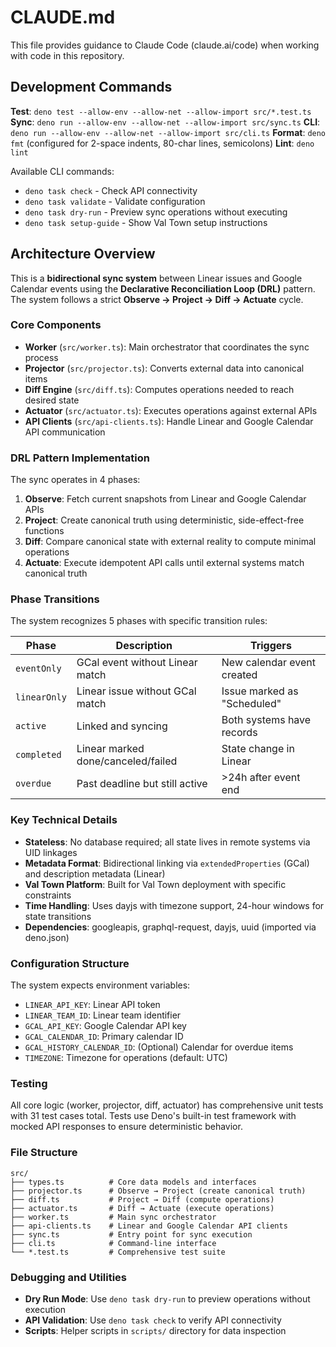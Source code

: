 # CLAUDE.md

This file provides guidance to Claude Code (claude.ai/code) when working with code in this repository.

## Development Commands

**Test**: `deno test --allow-env --allow-net --allow-import src/*.test.ts`
**Sync**: `deno run --allow-env --allow-net --allow-import src/sync.ts`
**CLI**: `deno run --allow-env --allow-net --allow-import src/cli.ts`
**Format**: `deno fmt` (configured for 2-space indents, 80-char lines, semicolons)
**Lint**: `deno lint`

Available CLI commands:

- `deno task check` - Check API connectivity
- `deno task validate` - Validate configuration
- `deno task dry-run` - Preview sync operations without executing
- `deno task setup-guide` - Show Val Town setup instructions

## Architecture Overview

This is a **bidirectional sync system** between Linear issues and Google Calendar events using the **Declarative Reconciliation Loop (DRL)** pattern. The system follows a strict **Observe → Project → Diff → Actuate** cycle.

### Core Components

- **Worker** (`src/worker.ts`): Main orchestrator that coordinates the sync process
- **Projector** (`src/projector.ts`): Converts external data into canonical items
- **Diff Engine** (`src/diff.ts`): Computes operations needed to reach desired state
- **Actuator** (`src/actuator.ts`): Executes operations against external APIs
- **API Clients** (`src/api-clients.ts`): Handle Linear and Google Calendar API communication

### DRL Pattern Implementation

The sync operates in 4 phases:

1. **Observe**: Fetch current snapshots from Linear and Google Calendar APIs
2. **Project**: Create canonical truth using deterministic, side-effect-free functions
3. **Diff**: Compare canonical state with external reality to compute minimal operations
4. **Actuate**: Execute idempotent API calls until external systems match canonical truth

### Phase Transitions

The system recognizes 5 phases with specific transition rules:

| Phase        | Description                        | Triggers                    |
| ------------ | ---------------------------------- | --------------------------- |
| `eventOnly`  | GCal event without Linear match    | New calendar event created  |
| `linearOnly` | Linear issue without GCal match    | Issue marked as "Scheduled" |
| `active`     | Linked and syncing                 | Both systems have records   |
| `completed`  | Linear marked done/canceled/failed | State change in Linear      |
| `overdue`    | Past deadline but still active     | >24h after event end        |

### Key Technical Details

- **Stateless**: No database required; all state lives in remote systems via UID linkages
- **Metadata Format**: Bidirectional linking via `extendedProperties` (GCal) and description metadata (Linear)
- **Val Town Platform**: Built for Val Town deployment with specific constraints
- **Time Handling**: Uses dayjs with timezone support, 24-hour windows for state transitions
- **Dependencies**: googleapis, graphql-request, dayjs, uuid (imported via deno.json)

### Configuration Structure

The system expects environment variables:

- `LINEAR_API_KEY`: Linear API token
- `LINEAR_TEAM_ID`: Linear team identifier
- `GCAL_API_KEY`: Google Calendar API key
- `GCAL_CALENDAR_ID`: Primary calendar ID
- `GCAL_HISTORY_CALENDAR_ID`: (Optional) Calendar for overdue items
- `TIMEZONE`: Timezone for operations (default: UTC)

### Testing

All core logic (worker, projector, diff, actuator) has comprehensive unit tests with 31 test cases total. Tests use Deno's built-in test framework with mocked API responses to ensure deterministic behavior.

### File Structure

```
src/
├── types.ts          # Core data models and interfaces
├── projector.ts      # Observe → Project (create canonical truth)
├── diff.ts           # Project → Diff (compute operations)
├── actuator.ts       # Diff → Actuate (execute operations)
├── worker.ts         # Main sync orchestrator
├── api-clients.ts    # Linear and Google Calendar API clients
├── sync.ts           # Entry point for sync execution
├── cli.ts            # Command-line interface
└── *.test.ts         # Comprehensive test suite
```

### Debugging and Utilities

- **Dry Run Mode**: Use `deno task dry-run` to preview operations without execution
- **API Validation**: Use `deno task check` to verify API connectivity
- **Scripts**: Helper scripts in `scripts/` directory for data inspection

